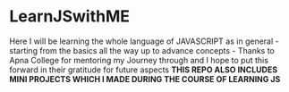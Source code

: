 # LearnJSwithME
Here I will be learning the whole language of JAVASCRIPT as in general - starting from the basics all the way up to advance concepts - Thanks to Apna College for mentoring my Journey through and I hope to put this forward in their gratitude for future aspects
**THIS REPO ALSO INCLUDES MINI PROJECTS WHICH I MADE DURING THE COURSE OF LEARNING JS**
